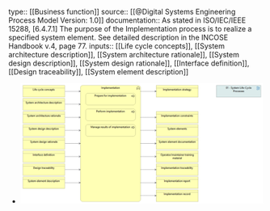 type:: [[Business function]]
source:: [[@Digital Systems Engineering Process Model Version: 1.0]]
documentation:: As stated in ISO/IEC/IEEE 15288, [6.4.7.1] The purpose of the Implementation process is to realize a specified system element.  See detailed description in the INCOSE Handbook v.4, page 77.
inputs:: [[Life cycle concepts]], [[System architecture description]], [[System architecture rationale]], [[System design description]], [[System design rationale]], [[Interface definition]], [[Design traceability]], [[System element description]]

- ![image.png](../assets/image_1689433684457_0.png)